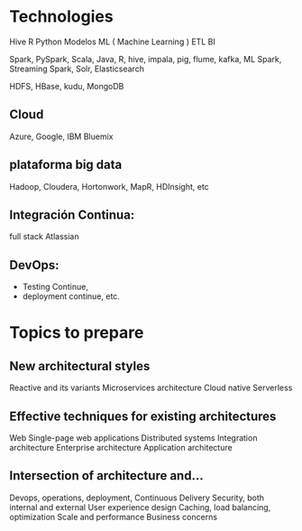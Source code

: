 # Technologies

Hive
R
Python
Modelos ML ( Machine Learning )
ETL
BI

Spark, PySpark, Scala, Java, R, hive, impala, pig, flume, kafka, ML Spark, Streaming Spark, Solr, Elasticsearch

HDFS, HBase, kudu, MongoDB

## Cloud
Azure, Google, IBM Bluemix
## plataforma big data 
Hadoop, Cloudera, Hortonwork, MapR, HDInsight, etc

## Integración Continua: 
full stack Atlassian

## DevOps: 
- Testing Continue, 
- deployment continue, etc.

# Topics to prepare

## New architectural styles

Reactive and its variants
Microservices architecture
Cloud native
Serverless

## Effective techniques for existing architectures

Web
Single-page web applications
Distributed systems
Integration architecture
Enterprise architecture
Application architecture

## Intersection of architecture and…
Devops, operations, deployment, Continuous Delivery
Security, both internal and external
User experience design
Caching, load balancing, optimization
Scale and performance
Business concerns
